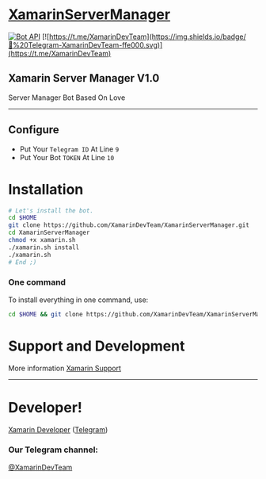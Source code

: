 # [XamarinServerManager](https://github.com/XamarinDevTeam/XamarinServerManager)

[![Bot API](https://img.shields.io/badge/Bot%20API-V3.6-ffe000.svg)](https://core.telegram.org/bots/api)
[![https://t.me/XamarinDevTeam](https://img.shields.io/badge/💬%20Telegram-XamarinDevTeam-ffe000.svg)](https://t.me/XamarinDevTeam)

## Xamarin Server Manager V1.0 
Server Manager Bot Based On Love

* * *

## Configure

* Put Your `Telegram ID` At Line `9`
* Put Your Bot `TOKEN` At Line `10`

# Installation

```sh
# Let's install the bot.
cd $HOME
git clone https://github.com/XamarinDevTeam/XamarinServerManager.git
cd XamarinServerManager
chmod +x xamarin.sh
./xamarin.sh install
./xamarin.sh 
# End ;)
```
### One command
To install everything in one command, use:
```sh
cd $HOME && git clone https://github.com/XamarinDevTeam/XamarinServerManager.git && cd XamarinServerManager && chmod +x xamarin.sh && ./xamarin.sh install && ./xamarin.sh
```

# Support and Development

More information [Xamarin Support](https://t.me/joinchat/BtbNplFXsAIEN8KkGmhwuA)
* * *

# Developer!

[Xamarin Developer](https://github.com/XamarinDeveloper) ([Telegram](https://t.me/Xamarin_Developer))

### Our Telegram channel:

[@XamarinDevTeam](https://t.me/XamarinDevTeam)
